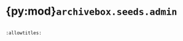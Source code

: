 # {py:mod}`archivebox.seeds.admin`

```{py:module} archivebox.seeds.admin
```

```{autodoc2-docstring} archivebox.seeds.admin
:allowtitles:
```

